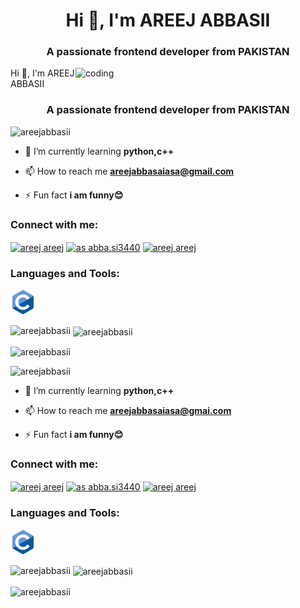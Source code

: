 <h1 align="center">Hi 👋, I'm AREEJ ABBASII</h1>
<h3 align="center">A passionate frontend developer from PAKISTAN</h3>
<img align="right"alt="coding"width="400"src="<h1 align="center">Hi 👋, I'm AREEJ ABBASII</h1>
<h3 align="center">A passionate frontend developer from PAKISTAN</h3>

<p align="left"> <img src="https://komarev.com/ghpvc/?username=areejabbasii&label=Profile%20views&color=0e75b6&style=flat" alt="areejabbasii" /> </p>

- 🌱 I’m currently learning **python,c++**

- 📫 How to reach me **areejabbasaiasa@gmail.com**

- ⚡ Fun fact **i am funny😊**

<h3 align="left">Connect with me:</h3>
<p align="left">
<a href="https://linkedin.com/in/areej areej" target="blank"><img align="center" src="https://raw.githubusercontent.com/rahuldkjain/github-profile-readme-generator/master/src/images/icons/Social/linked-in-alt.svg" alt="areej areej" height="30" width="40" /></a>
<a href="https://instagram.com/as abba.si3440" target="blank"><img align="center" src="https://raw.githubusercontent.com/rahuldkjain/github-profile-readme-generator/master/src/images/icons/Social/instagram.svg" alt="as abba.si3440" height="30" width="40" /></a>
<a href="https://www.youtube.com/c/areej areej" target="blank"><img align="center" src="https://raw.githubusercontent.com/rahuldkjain/github-profile-readme-generator/master/src/images/icons/Social/youtube.svg" alt="areej areej" height="30" width="40" /></a>
</p>

<h3 align="left">Languages and Tools:</h3>
<p align="left"> <a href="https://www.cprogramming.com/" target="_blank" rel="noreferrer"> <img src="https://raw.githubusercontent.com/devicons/devicon/master/icons/c/c-original.svg" alt="c" width="40" height="40"/> </a> </p>

<p><img align="left" src="https://github-readme-stats.vercel.app/api/top-langs?username=areejabbasii&show_icons=true&locale=en&layout=compact" alt="areejabbasii" /></p>

<p>&nbsp;<img align="center" src="https://github-readme-stats.vercel.app/api?username=areejabbasii&show_icons=true&locale=en" alt="areejabbasii" /></p>

<p><img align="center" src="https://github-readme-streak-stats.herokuapp.com/?user=areejabbasii&" alt="areejabbasii" /></p>
<p align="left"> <img src="https://komarev.com/ghpvc/?username=areejabbasii&label=Profile%20views&color=0e75b6&style=flat" alt="areejabbasii" /> </p>

- 🌱 I’m currently learning **python,c++**

- 📫 How to reach me **areejabbasaiasa@gmai.com**

- ⚡ Fun fact **i am funny😊**

<h3 align="left">Connect with me:</h3>
<p align="left">
<a href="https://linkedin.com/in/areej areej" target="blank"><img align="center" src="https://raw.githubusercontent.com/rahuldkjain/github-profile-readme-generator/master/src/images/icons/Social/linked-in-alt.svg" alt="areej areej" height="30" width="40" /></a>
<a href="https://instagram.com/as abba.si3440" target="blank"><img align="center" src="https://raw.githubusercontent.com/rahuldkjain/github-profile-readme-generator/master/src/images/icons/Social/instagram.svg" alt="as abba.si3440" height="30" width="40" /></a>
<a href="https://www.youtube.com/c/areej areej" target="blank"><img align="center" src="https://raw.githubusercontent.com/rahuldkjain/github-profile-readme-generator/master/src/images/icons/Social/youtube.svg" alt="areej areej" height="30" width="40" /></a>
</p>

<h3 align="left">Languages and Tools:</h3>
<p align="left"> <a href="https://www.cprogramming.com/" target="_blank" rel="noreferrer"> <img src="https://raw.githubusercontent.com/devicons/devicon/master/icons/c/c-original.svg" alt="c" width="40" height="40"/> </a> </p>

<p><img align="left" src="https://github-readme-stats.vercel.app/api/top-langs?username=areejabbasii&show_icons=true&locale=en&layout=compact" alt="areejabbasii" /></p>

<p>&nbsp;<img align="center" src="https://github-readme-stats.vercel.app/api?username=areejabbasii&show_icons=true&locale=en" alt="areejabbasii" /></p>

<p><img align="center" src="https://github-readme-streak-stats.herokuapp.com/?user=areejabbasii&" alt="areejabbasii" /></p>
